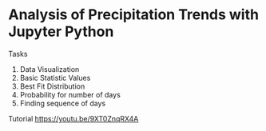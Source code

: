 # Analysis of Precipitation Trends with Jupyter Python

Tasks
1. Data Visualization
2. Basic Statistic Values
3. Best Fit Distribution
4. Probability for number of days
5. Finding sequence of days

Tutorial
https://youtu.be/9XT0ZnqRX4A

